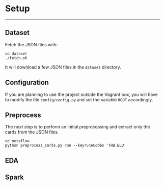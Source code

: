 # Setup

- - -


## Dataset

Fetch the JSON files with:

```
cd dataset
./fetch.sh
```

It will download a few JSON files in the `dataset` directory.

## Configuration

If you are planning to use the project outside the Vagrant box, you will have to modify the file `config/config.py` and set the variable `ROOT` accordingly.

## Preprocess

The next step is to perform an initial preprocessing and extract only the cards from the JSON files.

```
cd metaflow
python preprocess_cards.py run --keyruneCodes 'THB,ELD'
```

## EDA

## Spark
```
